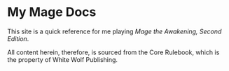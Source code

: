 # My Mage Docs

This site is a quick reference for me playing _Mage the Awakening, Second Edition_.

All content herein, therefore, is sourced from the Core Rulebook, which is the property of White Wolf Publishing.
